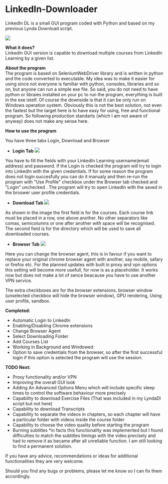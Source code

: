# LinkedIn-Downloader
LinkedIn DL  is a small GUI program coded with Python and based on my previous Lynda Download script.

<img src="https://i.imgur.com/SrpYArO.png"></img>

<b>What it does?</b></br>
LinkedIn GUI version is capable to download multiple courses from LinkedIn Learning by a given list.

<b>About the program</b></br>
 The program is based on SeleniumWebDriver library and is written in python and the code converted to executable. My idea was to make it easier for using since not everyone is familiar with python, consoles, libraries and so on, but anyone can run a simple exe file. So said, you do not need to have python or libraies installed on your pc to run the program, everything is built in the exe istelf. Of course the downside is that it can be only run on Windows operation system. Obviously this is not the best solution, not even the fastest but the target here is to have easy for using, free and functional program. So following production standarts (which I am not aware of anyway) does not make any sense here.
 

<b>How to use the program</b>


You have three tabs Login, Download and Browser


 - <b>Login Tab <img src="https://i.gyazo.com/4aa664cd791f5291231e54ddb84ddf70.png"></img></b></br>
  
  You have to fill the fields with your LinkedIn Learning username(email address) and password. If the Login is checked the program will try to login into LinkedIn with the given credentials. If for some reason the program does not login succesfully you can do it manualy and then re-run the program with "Use Profile" checkbox under the Browser tab checked and "Login" unchecked . The program will try to open LinkedIn with the saved in the broswer user profile credentials.
  
 - <b>Download Tab  <img src="https://i.gyazo.com/ac9eb0ab9289db6e3c1a5001c035ad42.png"></img></b></br>
  
  
  As shown in the image the first field is for the courses. Each course link must be placed in a row, one above another. No other separators like comas, semicolumns or one after another with space will be recognised. 
  The second field is for the directory which will be used to save all downloaded courses.
  
  
 - <b>Browser Tab  <img src="https://i.gyazo.com/60b606fede2e4e8c1327d56f5f140aee.png"></img></b></br>
  
  
  Here you can change the browser agent, this is in favour if you want to replace your original chrome browser agent with another, say mobile, safary or firefox etc. For the planned updates with built in proxy and vpn options this setting will become more usefull, for now is as a placeholder. It works now but does not make a lot of sence beacause you have to use another VPN service.
  
  The extra checkboxes are for the browser extensions, browser window (unselected checkbox will hide the browser window), GPU rendering, Using user profile, sandbox.   
  
<b>Completed:</b>
- Automatic Login to LinkedIn
- Enabling/Disabling Chrome extensions 
- Change Browser Agent
- Select Downloading Folder
- Add Courses List
- Working in Background and Windowed
- Option to save credentials from the browser, so after the first successful login if this option is selected the program will use the session.

<b>TODO Next:</b>
 - Proxy functionality and/or VPN
 - Improving the overall GUI look
 - Adding An Advanced Options Menu which will include specific sleep times to control the software behaviour more precisely
 - Capability to download Exercise Files (That was included in my LyndaDl script but not here)
 - Capability to download Transcripts 
 - Capability to separate the videos in chapters, so each chapter will have a particular folder with videos inside the course folder
 - Capability to choose the video quality before starting the program
 - Burning subtitles *in facts this functionality was implemented but I found difficulties to match the subtitles timings with the video precisely and had to remove it as became after all unreliable function. I am still looking to find a permanent solution.
 
 If you have any advice, recommendations or ideas for additional functionalities they are very welcome. 
 
 Should you find any bugs or problems, please let me know so I can fix them accordingly.
